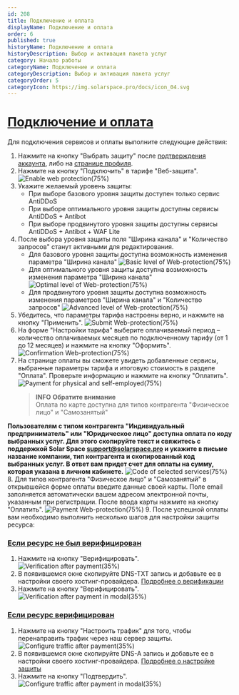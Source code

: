 ```yaml
---
id: 208
title: Подключение и оплата
displayName: Подключение и оплата
order: 6
published: true
historyName: Подключение и оплата
historyDescription: Выбор и активация пакета услуг
category: Начало работы
categoryName: Подключение и оплата
categoryDescription: Выбор и активация пакета услуг
categoryOrder: 5
categoryIcon: https://img.solarspace.pro/docs/icon_04.svg
---
```


# [Подключение и оплата](activation-and-payment)
Для подключения сервисов и оплаты выполните следующие действия:
1. Нажмите на кнопку "Выбрать защиту" после [подтверждения аккаунта]([243]), либо на [странице профиля]([262]).
2. Нажмите на кнопку "Подключить" в тарифе "Веб-защита".
![Enable web protection(75%)](https://img.solarspace.pro/docs/enable-web-protection.jpg "Подключение Веб-защиты")
3. Укажите желаемый уровень защиты:
   - При выборе базового уровня защиты доступен только сервис AntiDDoS
   - При выборе оптимального уровня защиты доступны сервисы AntiDDoS + Antibot
   - При выборе продвинутого уровня защиты доступны сервисы AntiDDoS + Antibot + WAF Lite
4. После выбора уровня защиты поля "Ширина канала" и "Количество запросов" станут активными для редактирования.
   - Для базового уровня защиты доступна возможность изменения параметра "Ширина канала"
![Basic level of Web-protection(75%)](https://img.solarspace.pro/docs/basic-level-of-protection.jpg "Базовый уровень защиты")
   - Для оптимального уровня защиты доступна возможность изменения параметра "Ширина канала"
![Optimal level of Web-protection(75%)](https://img.solarspace.pro/docs/optimal-level-of-protection.jpg "Оптимальный уровень защиты")
   - Для продвинутого уровня защиты доступна возможность изменения параметров "Ширина канала" и "Количество запросов"
![Advanced level of Web-protection(75%)](https://img.solarspace.pro/docs/advanced-level-of-protection.jpg "Продвинутый уровень защиты")
5. Убедитесь, что параметры тарифа настроены верно, и нажмите на кнопку "Применить".
![Submit Web-protection(75%)](https://img.solarspace.pro/docs/submit-web-protection.jpg "Сохранить параметры Веб-защиты")
6. На форме "Настройки тарифа" выберите оплачиваемый период – количество оплачиваемых месяцев по подключенному тарифу (от 1 до 12 месяцев) и нажмите на кнопку "Оформить".
![Confirmation Web-protection(75%)](https://img.solarspace.pro/docs/confirmation-web-protection.jpg "Оформить Веб-защиту")
7. На странице оплаты вы сможете увидеть добавленные сервисы, выбранные параметры тарифа и итоговую стоимость в разделе "Оплата". Проверьте информацию и нажмите на кнопку "Оплатить".
![Payment for physical and self-employed(75%)](https://img.solarspace.pro/docs/payment-for-physical.jpg "Оплата для физического лица и самозанятого")  
   > **INFO**
   > **Обратите внимание**  
   > Оплата по карте доступна для типов контрагента "Физическое лицо" и "Самозанятый"

**Пользователям с типом контрагента "Индивидуальный предприниматель" или "Юридическое лицо" доступна оплата по коду выбранных услуг. Для этого скопируйте текст и свяжитесь с поддержкой Solar Space support@solarspace.pro и укажите в письме название компании, тип контрагента и скопированный код выбранных услуг. В ответ вам придет счет для оплаты на сумму, которая указана в личном кабинете.**
![Code of selected services(75%)](https://img.solarspace.pro/docs/code-of-selected-services.jpg "Оплата по коду выбранных услуг")  
8. Для типов контрагента "Физическое лицо" и "Самозанятый" в открывшейся форме оплаты введите данные своей карты. Поле email заполняется автоматически вашем адресом электронной почты, указанным при регистрации. После ввода карты нажмите на кнопку "Оплатить".
![Payment Web-protection(75%)](https://img.solarspace.pro/docs/payment-web-protection.jpg "Оплата Веб-защиты")
9. После успешной оплаты вам необходимо выполнить несколько шагов для настройки защиты ресурса:

### [Если ресурс не был верифицирован](not-verificated-resource)
1. Нажмите на кнопку "Верифицировать".
![Verification after payment(35%)](https://img.solarspace.pro/docs/verification-after-payment.jpg "Верификация после оплаты")
2. В появившемся окне скопируйте DNS-TXT запись и добавьте ее в настройки своего хостинг-провайдера.
   [Подробнее о верификации]([206])
3. Нажмите на кнопку "Верифицировать".
![Verification after payment in modal(35%)](https://img.solarspace.pro/docs/verification-after-payment-in-modal.jpg "Верификация после оплаты в модальном окне")
 
### [Если ресурс верифицирован](verificated-resource)
1. Нажмите на кнопку "Настроить трафик" для того, чтобы перенаправить трафик через наш сервер защиты.
![Сonfigure traffic after payment(35%)](https://img.solarspace.pro/docs/configure-traffic-after-payment.jpg "Настройка трафика после оплаты")
2. В появившемся окне скопируйте DNS-A запись и добавьте ее в настройки своего хостинг-провайдера.
   [Подробнее о настройке защиты]([213])
3. Нажмите на кнопку "Подтвердить".
![Configure traffic after payment in modal(35%)](https://img.solarspace.pro/docs/configure-traffic-after-payment-in-modal.jpg "Настройка трафика после оплаты в модальном окне")